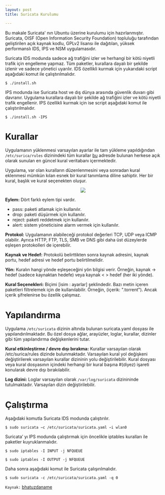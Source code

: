 ```yaml
---
layout: post
title: Suricata Kurulumu

---
```

Bu makale Suricata' nın Ubuntu üzerine kurulumu için hazırlanmıştır.
Suricata, OISF (Open Information Security Foundation) topluluğu tarafından geliştirilen açık kaynak kodlu, GPLv2 lisansı ile dağıtılan, yüksek performanslı IDS, IPS ve NSM uygulamasıdır.


<script src="https://gist.github.com/mustafasevim/4e1f5391b35962bf1210cf552bc0b76a.js"></script>

Suricata IDS modunda sadece ağ trafiğini izler ve herhangi bir kötü niyetli trafik için engelleme yapmaz. Tüm paketler, kurallara dayalı bir şekilde izlenir ve sadece yönetici uyarılır. IDS özellikli kurmak için yukarıdaki script aşağıdaki komut ile çalıştırılmalıdır. 
	
	$ ./install.sh
    
IPS modunda ise Suricata host ve dış dünya arasında güvenlik duvarı gibi davranır. Uygulama kurallara dayalı bir şekilde ağ trafiğini izler ve kötü niyetli trafik engellenir. IPS özellikli kurmak için ise script aşağıdaki komut ile çalıştırılmalıdır. 

	$ ./install.sh -IPS 
	
# Kurallar 
Uygulamanın yüklenmesi varsayılan ayarlar ile tam yükleme yapıldığından `/etc/surica/rules` dizinindeki tüm kurallar [bu](https://rules.emergingthreats.net)  adresde bulunan herkese açık olarak sunulan en güncel kural veritabanı içermektedir. 

Uygulama, var olan kuralların düzenlenmesini veya sonradan kural eklenmesi mümkün kılan esnek bir kural tanımlama diline sahiptir. Her bir kural, başlık ve kural seçenekten oluşur.

<p align="center">
	<img src="https://redmine.openinfosecfoundation.org/attachments/download/440/intro_sig.png" />
</p>

**Eylem:** Dört farklı eylem tipi vardır.

 * pass: paketi atlamak için kullanılır.
 * drop: paketi düşürmek için kullanılır.
 * reject: paketi reddetmek için kullanılır.
 * alert: sistem yöneticisine alarm vermek için kullanılır.

**Protokol:** Uygulamanın alabileceği protokol değerleri TCP, UDP veya ICMP olabilir. Ayrıca HTTP, FTP, TLS, SMB ve DNS gibi daha üst düzeylerde eşleşen protokolleri de içerebilir.

**Kaynak ve Hedef:** Protokolü belirttikten sonra kaynak adresini, kaynak portu, hedef adresi ve hedef portu belirtilmelidir.

**Yön:** Kuralın hangi yönde eşleşeceğini yön bilgisi verir. Örneğin, kaynak -> hedef (sadece kaynaktan hedefe) veya kaynak < > hedef (her iki yönde).

**Kural Seçenekleri:** Biçimi [isim : ayarlar] şeklindedir. Bazı metin içeren paketleri filtrelemek için de kullanılabilir. Örneğin, (içerik: ".torrent"). Ancak içerik şifrelenirse bu özellik çalışmaz.

# Yapılandırma

Uygulama `/etc/suricata` dizinin altında bulunan suricata.yaml dosyası ile yapılandırılmaktadır. Bu özel dosya ağlar, arayüzler, loglar, kurallar, dizinler gibi tüm yapılandırma değişkenlerini tutar.

**Kural etkinleştirme / devre dışı bırakma:** Kurallar varsayılan olarak /etc/surica/rules dizinde bulunmaktadır. Varsayılan kural yol değişkeni değiştirilerek varsayılan kurallar dizininin yolu değiştirilebilir. Kural dosyası veya kural dosyasının içindeki herhangi bir kural başına #(diyez) işareti konularak devre dışı bırakılabilir. 

**Log dizini:** Loglar varsayılan olarak `/var/log/suricata` dizinininde tutulmaktadır. Varsayılan dizin değiştirilebilir.

# Çalıştırma 
 
 Aşağıdaki komutla Suricata IDS modunda  çalıştırılır.
 
	$ sudo suricata −c /etc/suricata/suricata.yaml −i wlan0
 
 Suricata’ yı IPS modunda çalıştırmak için öncelikle iptables kuralları ile paketler kuyruklanmalıdır. 

	$ sudo iptables -I INPUT -j NFQUEUE

	$ sudo iptables -I OUTPUT -j NFQUEUE
    
Daha sonra aşağıdaki komut ile Suricata çalışırılmalıdır. 

	$ sudo suricata -c /etc/suricata/suricata.yaml -q 0


`Kaynak:` [ bhatuzdaname ](https://github.com/bhatuzdaname/suricata-configuration/blob/master/install.sh)


    
